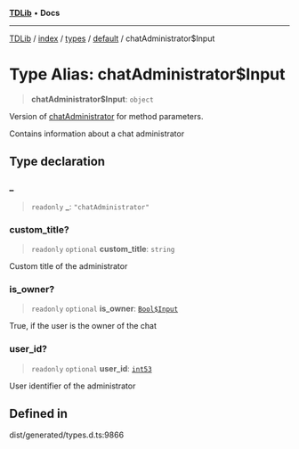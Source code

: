 [**TDLib**](../../../../../../README.md) • **Docs**

***

[TDLib](../../../../../../modules.md) / [index](../../../../../README.md) / [types](../../../README.md) / [default](../README.md) / chatAdministrator$Input

# Type Alias: chatAdministrator$Input

> **chatAdministrator$Input**: `object`

Version of [chatAdministrator](chatAdministrator-1.md) for method parameters.

Contains information about a chat administrator

## Type declaration

### \_

> `readonly` **\_**: `"chatAdministrator"`

### custom\_title?

> `readonly` `optional` **custom\_title**: `string`

Custom title of the administrator

### is\_owner?

> `readonly` `optional` **is\_owner**: [`Bool$Input`](Bool$Input.md)

True, if the user is the owner of the chat

### user\_id?

> `readonly` `optional` **user\_id**: [`int53`](int53-1.md)

User identifier of the administrator

## Defined in

dist/generated/types.d.ts:9866
